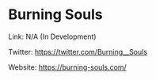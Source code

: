 # Burning Souls

Link: N/A (In Development)

Twitter: https://twitter.com/Burning__Souls

Website: https://burning-souls.com/ 
